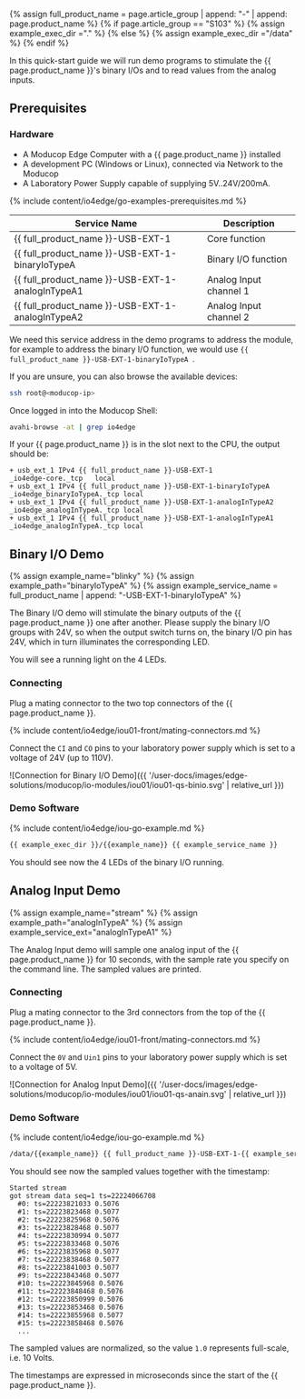 {% assign full_product_name = page.article_group | append: "-" | append: page.product_name %}
{% if page.article_group == "S103" %}
  {% assign example_exec_dir ="." %}
{% else %}
  {% assign example_exec_dir ="/data" %}
{% endif %}

In this quick-start guide we will run demo programs to stimulate the {{ page.product_name }}'s binary I/Os and to read values from the analog inputs.

## Prerequisites

### Hardware
* A Moducop Edge Computer with a {{ page.product_name }} installed
* A development PC (Windows or Linux), connected via Network to the Moducop
* A Laboratory Power Supply capable of supplying 5V..24V/200mA.

{% include content/io4edge/go-examples-prerequisites.md %}



| Service Name                                     | Description            |
| ------------------------------------------------ | ---------------------- |
| {{ full_product_name }}-USB-EXT-1                | Core function          |
| {{ full_product_name }}-USB-EXT-1-binaryIoTypeA  | Binary I/O function    |
| {{ full_product_name }}-USB-EXT-1-analogInTypeA1 | Analog Input channel 1 |
| {{ full_product_name }}-USB-EXT-1-analogInTypeA2 | Analog Input channel 2 |

We need this service address in the demo programs to address the module, for example to address the binary I/O function, we would use `{{ full_product_name }}-USB-EXT-1-binaryIoTypeA `.

If you are unsure, you can also browse the available devices:


```bash
ssh root@<moducop-ip>
```

Once logged in into the Moducop Shell:
```bash
avahi-browse -at | grep io4edge
```
If your {{ page.product_name }} is in the slot next to the CPU, the output should be:
```
+ usb_ext_1 IPv4 {{ full_product_name }}-USB-EXT-1                          _io4edge-core._tcp   local
+ usb_ext_1 IPv4 {{ full_product_name }}-USB-EXT-1-binaryIoTypeA            _io4edge_binaryIoTypeA._tcp local
+ usb_ext_1 IPv4 {{ full_product_name }}-USB-EXT-1-analogInTypeA2           _io4edge_analogInTypeA._tcp local
+ usb_ext_1 IPv4 {{ full_product_name }}-USB-EXT-1-analogInTypeA1           _io4edge_analogInTypeA._tcp local
```


## Binary I/O Demo

{% assign example_name="blinky" %}
{% assign example_path="binaryIoTypeA" %}
{% assign example_service_name = full_product_name | append: "-USB-EXT-1-binaryIoTypeA" %}


The Binary I/O demo will stimulate the binary outputs of the {{ page.product_name }} one after another. Please supply the binary I/O groups with 24V, so when the output switch turns on, the binary I/O pin has 24V, which in turn illuminates the corresponding LED.

You will see a running light on the 4 LEDs.

### Connecting

Plug a mating connector to the two top connectors of the {{ page.product_name }}.

{% include content/io4edge/iou01-front/mating-connectors.md %}

Connect the `CI` and `CO` pins to your laboratory power supply which is set to a voltage of 24V (up to 110V).

![Connection for Binary I/O Demo]({{ '/user-docs/images/edge-solutions/moducop/io-modules/iou01/iou01-qs-binio.svg' | relative_url }})

### Demo Software
{% include content/io4edge/iou-go-example.md %}

```bash
{{ example_exec_dir }}/{{example_name}} {{ example_service_name }}
```

You should see now the 4 LEDs of the binary I/O running.

## Analog Input Demo
{% assign example_name="stream" %}
{% assign example_path="analogInTypeA" %}
{% assign example_service_ext="analogInTypeA1" %}

The Analog Input demo will sample one analog input of the {{ page.product_name }} for 10 seconds, with the sample rate you specify on the command line. The sampled values are printed.

### Connecting

Plug a mating connector to the 3rd connectors from the top of the {{ page.product_name }}.

{% include content/io4edge/iou01-front/mating-connectors.md %}

Connect the `0V` and `Uin1` pins to your laboratory power supply which is set to a voltage of 5V.

![Connection for Analog Input Demo]({{ '/user-docs/images/edge-solutions/moducop/io-modules/iou01/iou01-qs-anain.svg' | relative_url }})

### Demo Software
{% include content/io4edge/iou-go-example.md %}

```bash
/data/{{example_name}} {{ full_product_name }}-USB-EXT-1-{{ example_service_ext }} 400 | more
```
You should see now the sampled values together with the timestamp:
```
Started stream
got stream data seq=1 ts=22224066708
  #0: ts=22223821033 0.5076
  #1: ts=22223823468 0.5077
  #2: ts=22223825968 0.5076
  #3: ts=22223828468 0.5077
  #4: ts=22223830994 0.5077
  #5: ts=22223833468 0.5076
  #6: ts=22223835968 0.5077
  #7: ts=22223838468 0.5077
  #8: ts=22223841003 0.5077
  #9: ts=22223843468 0.5077
  #10: ts=22223845968 0.5076
  #11: ts=22223848468 0.5076
  #12: ts=22223850999 0.5076
  #13: ts=22223853468 0.5076
  #14: ts=22223855968 0.5077
  #15: ts=22223858468 0.5076
  ...
```

The sampled values are normalized, so the value `1.0` represents full-scale, i.e. 10 Volts.

The timestamps are expressed in microseconds since the start of the {{ page.product_name }}.
